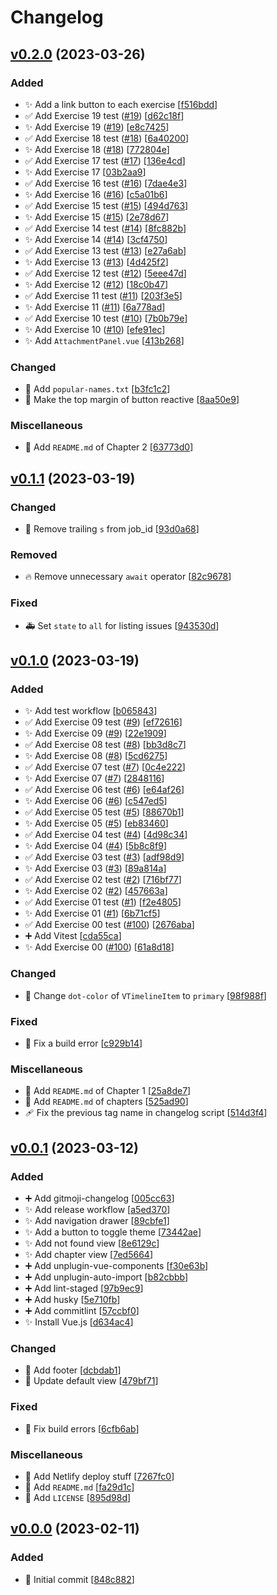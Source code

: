 # Changelog

<a name="0.2.0"></a>
## [v0.2.0](https://github.com/neutron0831/nlp100-ts/compare/v0.1.1...v0.2.0) (2023-03-26)

### Added

- ✨ Add a link button to each exercise [[f516bdd](https://github.com/neutron0831/nlp100-ts/commit/f516bdd)]
- ✅ Add Exercise 19 test ([#19](https://github.com/neutron0831/nlp100-ts/issues/19)) [[d62c18f](https://github.com/neutron0831/nlp100-ts/commit/d62c18f)]
- ✨ Add Exercise 19 ([#19](https://github.com/neutron0831/nlp100-ts/issues/19)) [[e8c7425](https://github.com/neutron0831/nlp100-ts/commit/e8c7425)]
- ✅ Add Exercise 18 test ([#18](https://github.com/neutron0831/nlp100-ts/issues/18)) [[6a40200](https://github.com/neutron0831/nlp100-ts/commit/6a40200)]
- ✨ Add Exercise 18 ([#18](https://github.com/neutron0831/nlp100-ts/issues/18)) [[772804e](https://github.com/neutron0831/nlp100-ts/commit/772804e)]
- ✅ Add Exercise 17 test ([#17](https://github.com/neutron0831/nlp100-ts/issues/17)) [[136e4cd](https://github.com/neutron0831/nlp100-ts/commit/136e4cd)]
- ✨ Add Exercise 17 [[03b2aa9](https://github.com/neutron0831/nlp100-ts/commit/03b2aa9)]
- ✅ Add Exercise 16 test ([#16](https://github.com/neutron0831/nlp100-ts/issues/16)) [[7dae4e3](https://github.com/neutron0831/nlp100-ts/commit/7dae4e3)]
- ✨ Add Exercise 16 ([#16](https://github.com/neutron0831/nlp100-ts/issues/16)) [[c5a01b6](https://github.com/neutron0831/nlp100-ts/commit/c5a01b6)]
- ✅ Add Exercise 15 test ([#15](https://github.com/neutron0831/nlp100-ts/issues/15)) [[494d763](https://github.com/neutron0831/nlp100-ts/commit/494d763)]
- ✨ Add Exercise 15 ([#15](https://github.com/neutron0831/nlp100-ts/issues/15)) [[2e78d67](https://github.com/neutron0831/nlp100-ts/commit/2e78d67)]
- ✅ Add Exercise 14 test ([#14](https://github.com/neutron0831/nlp100-ts/issues/14)) [[8fc882b](https://github.com/neutron0831/nlp100-ts/commit/8fc882b)]
- ✨ Add Exercise 14 ([#14](https://github.com/neutron0831/nlp100-ts/issues/14)) [[3cf4750](https://github.com/neutron0831/nlp100-ts/commit/3cf4750)]
- ✅ Add Exercise 13 test ([#13](https://github.com/neutron0831/nlp100-ts/issues/13)) [[e27a6ab](https://github.com/neutron0831/nlp100-ts/commit/e27a6ab)]
- ✨ Add Exercise 13 ([#13](https://github.com/neutron0831/nlp100-ts/issues/13)) [[4d425f2](https://github.com/neutron0831/nlp100-ts/commit/4d425f2)]
- ✅ Add Exercise 12 test ([#12](https://github.com/neutron0831/nlp100-ts/issues/12)) [[5eee47d](https://github.com/neutron0831/nlp100-ts/commit/5eee47d)]
- ✨ Add Exercise 12 ([#12](https://github.com/neutron0831/nlp100-ts/issues/12)) [[18c0b47](https://github.com/neutron0831/nlp100-ts/commit/18c0b47)]
- ✅ Add Exercise 11 test ([#11](https://github.com/neutron0831/nlp100-ts/issues/11)) [[203f3e5](https://github.com/neutron0831/nlp100-ts/commit/203f3e5)]
- ✨ Add Exercise 11 ([#11](https://github.com/neutron0831/nlp100-ts/issues/11)) [[6a778ad](https://github.com/neutron0831/nlp100-ts/commit/6a778ad)]
- ✅ Add Exercise 10 test ([#10](https://github.com/neutron0831/nlp100-ts/issues/10)) [[7b0b79e](https://github.com/neutron0831/nlp100-ts/commit/7b0b79e)]
- ✨ Add Exercise 10 ([#10](https://github.com/neutron0831/nlp100-ts/issues/10)) [[efe91ec](https://github.com/neutron0831/nlp100-ts/commit/efe91ec)]
- ✨ Add `AttachmentPanel.vue` [[413b268](https://github.com/neutron0831/nlp100-ts/commit/413b268)]

### Changed

- 🍱 Add `popular-names.txt` [[b3fc1c2](https://github.com/neutron0831/nlp100-ts/commit/b3fc1c2)]
- 💄 Make the top margin of  button reactive [[8aa50e9](https://github.com/neutron0831/nlp100-ts/commit/8aa50e9)]

### Miscellaneous

- 📝 Add `README.md` of Chapter 2 [[63773d0](https://github.com/neutron0831/nlp100-ts/commit/63773d0)]


<a name="0.1.1"></a>
## [v0.1.1](https://github.com/neutron0831/nlp100-ts/compare/v0.1.0...v0.1.1) (2023-03-19)

### Changed

- 🚚 Remove trailing `s` from job_id [[93d0a68](https://github.com/neutron0831/nlp100-ts/commit/93d0a68)]

### Removed

- 🔥 Remove unnecessary `await` operator [[82c9678](https://github.com/neutron0831/nlp100-ts/commit/82c9678)]

### Fixed

- 🚑 Set `state` to `all` for listing issues [[943530d](https://github.com/neutron0831/nlp100-ts/commit/943530d)]


<a name="0.1.0"></a>
## [v0.1.0](https://github.com/neutron0831/nlp100-ts/compare/v0.0.1...v0.1.0) (2023-03-19)

### Added

- ✨ Add test workflow [[b065843](https://github.com/neutron0831/nlp100-ts/commit/b065843)]
- ✅ Add Exercise 09 test ([#9](https://github.com/neutron0831/nlp100-ts/issues/9)) [[ef72616](https://github.com/neutron0831/nlp100-ts/commit/ef72616)]
- ✨ Add Exercise 09 ([#9](https://github.com/neutron0831/nlp100-ts/issues/9)) [[22e1909](https://github.com/neutron0831/nlp100-ts/commit/22e1909)]
- ✅ Add Exercise 08 test ([#8](https://github.com/neutron0831/nlp100-ts/issues/8)) [[bb3d8c7](https://github.com/neutron0831/nlp100-ts/commit/bb3d8c7)]
- ✨ Add Exercise 08 ([#8](https://github.com/neutron0831/nlp100-ts/issues/8)) [[5cd6275](https://github.com/neutron0831/nlp100-ts/commit/5cd6275)]
- ✅ Add Exercise 07 test ([#7](https://github.com/neutron0831/nlp100-ts/issues/7)) [[0c4e222](https://github.com/neutron0831/nlp100-ts/commit/0c4e222)]
- ✨ Add Exercise 07 ([#7](https://github.com/neutron0831/nlp100-ts/issues/7)) [[2848116](https://github.com/neutron0831/nlp100-ts/commit/2848116)]
- ✅ Add Exercise 06 test ([#6](https://github.com/neutron0831/nlp100-ts/issues/6)) [[e64af26](https://github.com/neutron0831/nlp100-ts/commit/e64af26)]
- ✨ Add Exercise 06 ([#6](https://github.com/neutron0831/nlp100-ts/issues/6)) [[c547ed5](https://github.com/neutron0831/nlp100-ts/commit/c547ed5)]
- ✅ Add Exercise 05 test ([#5](https://github.com/neutron0831/nlp100-ts/issues/5)) [[88670b1](https://github.com/neutron0831/nlp100-ts/commit/88670b1)]
- ✨ Add Exercise 05 ([#5](https://github.com/neutron0831/nlp100-ts/issues/5)) [[eb83460](https://github.com/neutron0831/nlp100-ts/commit/eb83460)]
- ✅ Add Exercise 04 test ([#4](https://github.com/neutron0831/nlp100-ts/issues/4)) [[4d98c34](https://github.com/neutron0831/nlp100-ts/commit/4d98c34)]
- ✨ Add Exercise 04 ([#4](https://github.com/neutron0831/nlp100-ts/issues/4)) [[5b8c8f9](https://github.com/neutron0831/nlp100-ts/commit/5b8c8f9)]
- ✅ Add Exercise 03 test ([#3](https://github.com/neutron0831/nlp100-ts/issues/3)) [[adf98d9](https://github.com/neutron0831/nlp100-ts/commit/adf98d9)]
- ✨ Add Exercise 03 ([#3](https://github.com/neutron0831/nlp100-ts/issues/3)) [[89a814a](https://github.com/neutron0831/nlp100-ts/commit/89a814a)]
- ✅ Add Exercise 02 test ([#2](https://github.com/neutron0831/nlp100-ts/issues/2)) [[716bf77](https://github.com/neutron0831/nlp100-ts/commit/716bf77)]
- ✨ Add Exercise 02 ([#2](https://github.com/neutron0831/nlp100-ts/issues/2)) [[457663a](https://github.com/neutron0831/nlp100-ts/commit/457663a)]
- ✅ Add Exercise 01 test ([#1](https://github.com/neutron0831/nlp100-ts/issues/1)) [[f2e4805](https://github.com/neutron0831/nlp100-ts/commit/f2e4805)]
- ✨ Add Exercise 01 ([#1](https://github.com/neutron0831/nlp100-ts/issues/1)) [[6b71cf5](https://github.com/neutron0831/nlp100-ts/commit/6b71cf5)]
- ✅ Add Exercise 00 test ([#100](https://github.com/neutron0831/nlp100-ts/issues/100)) [[2676aba](https://github.com/neutron0831/nlp100-ts/commit/2676aba)]
- ➕ Add Vitest [[cda55ca](https://github.com/neutron0831/nlp100-ts/commit/cda55ca)]
- ✨ Add Exercise 00 ([#100](https://github.com/neutron0831/nlp100-ts/issues/100)) [[61a8d18](https://github.com/neutron0831/nlp100-ts/commit/61a8d18)]

### Changed

- 💄 Change `dot-color` of `VTimelineItem` to `primary` [[98f988f](https://github.com/neutron0831/nlp100-ts/commit/98f988f)]

### Fixed

- 💚 Fix a build error [[c929b14](https://github.com/neutron0831/nlp100-ts/commit/c929b14)]

### Miscellaneous

- 📝 Add `README.md` of Chapter 1 [[25a8de7](https://github.com/neutron0831/nlp100-ts/commit/25a8de7)]
- 📝 Add `README.md` of chapters [[525ad90](https://github.com/neutron0831/nlp100-ts/commit/525ad90)]
- 🩹 Fix the previous tag name in changelog script [[514d3f4](https://github.com/neutron0831/nlp100-ts/commit/514d3f4)]


<a name="0.0.1"></a>
## [v0.0.1](https://github.com/neutron0831/nlp100-ts/compare/v0.0.0...v0.0.1) (2023-03-12)

### Added

- ➕ Add gitmoji-changelog [[005cc63](https://github.com/neutron0831/nlp100-ts/commit/005cc63)]
- ✨ Add release workflow [[a5ed370](https://github.com/neutron0831/nlp100-ts/commit/a5ed370)]
- ✨ Add navigation drawer [[89cbfe1](https://github.com/neutron0831/nlp100-ts/commit/89cbfe1)]
- ✨ Add a button to toggle theme [[73442ae](https://github.com/neutron0831/nlp100-ts/commit/73442ae)]
- ✨ Add not found view [[8e6129c](https://github.com/neutron0831/nlp100-ts/commit/8e6129c)]
- ✨ Add chapter view [[7ed5664](https://github.com/neutron0831/nlp100-ts/commit/7ed5664)]
- ➕ Add unplugin-vue-components [[f30e63b](https://github.com/neutron0831/nlp100-ts/commit/f30e63b)]
- ➕ Add unplugin-auto-import [[b82cbbb](https://github.com/neutron0831/nlp100-ts/commit/b82cbbb)]
- ➕ Add lint-staged [[97b9ec9](https://github.com/neutron0831/nlp100-ts/commit/97b9ec9)]
- ➕ Add husky [[5e710fb](https://github.com/neutron0831/nlp100-ts/commit/5e710fb)]
- ➕ Add commitlint [[57ccbf0](https://github.com/neutron0831/nlp100-ts/commit/57ccbf0)]
- ✨ Install Vue.js [[d634ac4](https://github.com/neutron0831/nlp100-ts/commit/d634ac4)]

### Changed

- 💄 Add footer [[dcbdab1](https://github.com/neutron0831/nlp100-ts/commit/dcbdab1)]
- 💄 Update default view [[479bf71](https://github.com/neutron0831/nlp100-ts/commit/479bf71)]

### Fixed

- 💚 Fix build errors [[6cfb6ab](https://github.com/neutron0831/nlp100-ts/commit/6cfb6ab)]

### Miscellaneous

- 🚀 Add Netlify deploy stuff [[7267fc0](https://github.com/neutron0831/nlp100-ts/commit/7267fc0)]
- 📝 Add `README.md` [[fa29d1c](https://github.com/neutron0831/nlp100-ts/commit/fa29d1c)]
- 📄 Add `LICENSE` [[895d98d](https://github.com/neutron0831/nlp100-ts/commit/895d98d)]


<a name="0.0.0"></a>
## [v0.0.0](https://github.com/neutron0831/nlp100-ts/commits/v0.0.0) (2023-02-11)

### Added

- 🎉 Initial commit [[848c882](https://github.com/neutron0831/nlp100-ts/commit/848c882)]


